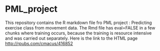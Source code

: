 # PML_project

This repository contains the R markdown file fro PML project : Predicting exercise class from movement data. The Rmd file has eval=FALSE in a few chunks where training occurs, because the training is resource intensive and was carried out separately.
Here is the link to the HTML page http://rpubs.com/cmacus/416852
